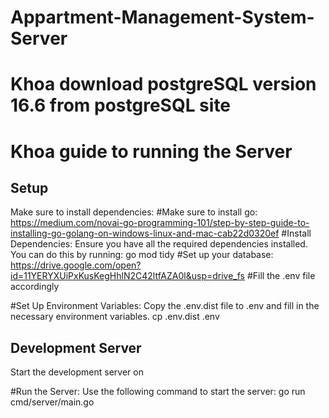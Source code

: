 # Appartment-Management-System-Server

# Khoa download postgreSQL version 16.6 from postgreSQL site

# Khoa guide to running the Server


## Setup

Make sure to install dependencies:
#Make sure to install go: https://medium.com/novai-go-programming-101/step-by-step-guide-to-installing-go-golang-on-windows-linux-and-mac-cab22d0320ef 
#Install Dependencies: Ensure you have all the required dependencies installed. You can do this by running:
go mod tidy
#Set up your database: https://drive.google.com/open?id=11YERYXUiPxKusKegHhlN2C42ltfAZA0l&usp=drive_fs
#Fill the .env file accordingly

#Set Up Environment Variables: Copy the .env.dist file to .env and fill in the necessary environment variables.
cp .env.dist .env

## Development Server

Start the development server on

#Run the Server: Use the following command to start the server:
go run cmd/server/main.go